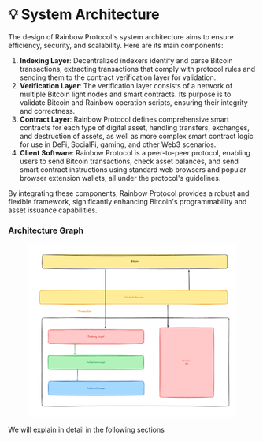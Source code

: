 # 💡 System Architecture

The design of Rainbow Protocol's system architecture aims to ensure efficiency, security, and scalability. Here are its main components:

1. **Indexing Layer**: Decentralized indexers identify and parse Bitcoin transactions, extracting transactions that comply with protocol rules and sending them to the contract verification layer for validation.
2. **Verification Layer**: The verification layer consists of a network of multiple Bitcoin light nodes and smart contracts. Its purpose is to validate Bitcoin and Rainbow operation scripts, ensuring their integrity and correctness.
3. **Contract Layer**: Rainbow Protocol defines comprehensive smart contracts for each type of digital asset, handling transfers, exchanges, and destruction of assets, as well as more complex smart contract logic for use in DeFi, SocialFi, gaming, and other Web3 scenarios.
4. **Client Software**: Rainbow Protocol is a peer-to-peer protocol, enabling users to send Bitcoin transactions, check asset balances, and send smart contract instructions using standard web browsers and popular browser extension wallets, all under the protocol's guidelines.

By integrating these components, Rainbow Protocol provides a robust and flexible framework, significantly enhancing Bitcoin's programmability and asset issuance capabilities.



### Architecture Graph

<figure><img src="../.gitbook/assets/image.png" alt=""><figcaption></figcaption></figure>

We will explain in detail in the following sections
